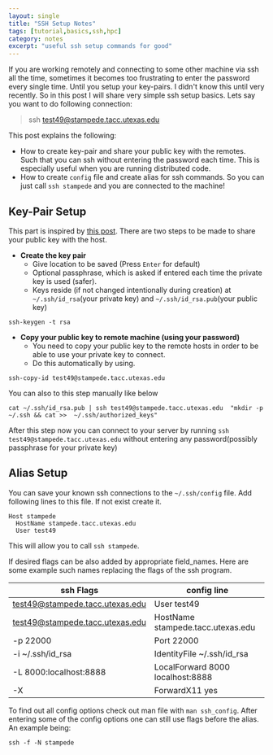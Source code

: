 ```yaml
---
layout: single
title: "SSH Setup Notes"
tags: [tutorial,basics,ssh,hpc]
category: notes
excerpt: "useful ssh setup commands for good"
---
```

If you are working remotely and connecting to some other machine via ssh all the time, sometimes it becomes too frustrating to enter the password every single time. Until you setup your key-pairs. I didn't know this until very recently. So in this post I will share very simple ssh setup basics. Lets say you want to do following connection:

> ssh test49@stampede.tacc.utexas.edu 

This post explains the following:
- How to create key-pair and share your public key with the remotes. Such that you can ssh without entering the password each time. This is especially useful when you are running distributed code. 
- How to create `config` file and create alias for ssh commands. So you can just call `ssh stampede` and you are connected to the machine! 


## Key-Pair Setup
This part is inspired by [this post](https://www.digitalocean.com/community/tutorials/how-to-set-up-ssh-keys--2). There are two steps to be made to share your public key with the host. 

- __Create the key pair__
    - Give location to be saved (Press `Enter` for default) 
    - Optional passphrase, which is asked if entered each time the private key is used (safer).
    - Keys reside (if not changed intentionally during creation) at `~/.ssh/id_rsa`(your private key) and `~/.ssh/id_rsa.pub`(your public key)

``` 
ssh-keygen -t rsa
```

- __Copy your public key to remote machine (using your password)__
    - You need to copy your public key to the remote hosts in order to be able to use your private key to connect.
    - Do this automatically by using.
``` 
ssh-copy-id test49@stampede.tacc.utexas.edu 
```
   You can also to this step manually like below
```
cat ~/.ssh/id_rsa.pub | ssh test49@stampede.tacc.utexas.edu  "mkdir -p ~/.ssh && cat >>  ~/.ssh/authorized_keys"
```
   After this step now you can connect to your server by running `ssh test49@stampede.tacc.utexas.edu` without entering any password(possibly passphrase for your private key)

## Alias Setup
You can save your known ssh connections to the `~/.ssh/config` file. Add following lines to this file. If not exist create it. 
```
Host stampede
  HostName stampede.tacc.utexas.edu
  User test49
```
   This will allow you to call `ssh stampede`. 

   If desired flags can be also added by appropriate field_names. Here are some example such names replacing the flags of the ssh program.

| ssh Flags | config line | 
| ---- | ----------------- |
|test49@stampede.tacc.utexas.edu | User test49|
|test49@stampede.tacc.utexas.edu | HostName stampede.tacc.utexas.edu |
| -p 22000 |  Port 22000 | 
| -i ~/.ssh/id_rsa | IdentityFile ~/.ssh/id_rsa |
| -L 8000:localhost:8888 |  LocalForward 8000 localhost:8888 |
| -X | ForwardX11 yes |

To find out all config options check out man file with `man ssh_config`. After entering some of the config options one can still use flags before the alias. An example being:

    ssh -f -N stampede

